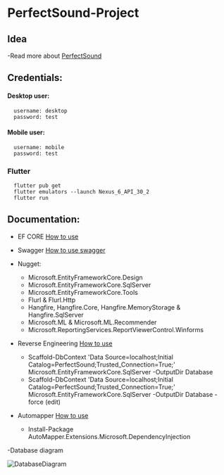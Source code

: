 # PerfectSound-Project

## Idea

-Read more about [PerfectSound](https://edufit-my.sharepoint.com/:b:/g/personal/anisa_suljic_edu_fit_ba/EeRZ9t7B3NRCuuT7vkYrd70Bja-6C0N3_9x3qmSUJ1gXOg?e=41VySf)

## Credentials:
#### Desktop user: 
      username: desktop
      password: test
#### Mobile user: 
      username: mobile
      password: test
      
### Flutter
      flutter pub get
      flutter emulators --launch Nexus_6_API_30_2
      flutter run
   

## Documentation:

- EF CORE [How to use](https://docs.microsoft.com/en-us/aspnet/core/data/ef-mvc/intro?view=aspnetcore-5.0)

- Swagger [How to use swagger](https://docs.microsoft.com/en-us/aspnet/core/tutorials/getting-started-with-swashbuckle?view=aspnetcore-5.0&tabs=visual-studio)

- Nugget:
    * Microsoft.EntityFrameworkCore.Design
    * Microsoft.EntityFrameworkCore.SqlServer
    * Microsoft.EntityFrameworkCore.Tools
    * Flurl & Flurl.Http
    * Hangfire, Hangfire.Core, Hangfire.MemoryStorage & Hangfire.SqlServer
    * Microsoft.ML & Microsoft.ML.Recommender
    * Microsoft.ReportingServices.ReportViewerControl.Winforms
    
- Reverse Engineering [How to use](https://docs.microsoft.com/en-us/ef/core/managing-schemas/scaffolding?tabs=dotnet-core-cli)
   * Scaffold-DbContext 'Data Source=localhost;Initial Catalog=PerfectSound;Trusted_Connection=True;' Microsoft.EntityFrameworkCore.SqlServer -OutputDir Database
   * Scaffold-DbContext 'Data Source=localhost;Initial Catalog=PerfectSound;Trusted_Connection=True;' Microsoft.EntityFrameworkCore.SqlServer -OutputDir Database -force (edit)

- Automapper [How to use](https://code-maze.com/automapper-net-core/)
   * Install-Package AutoMapper.Extensions.Microsoft.DependencyInjection

-Database diagram

![DatabaseDiagram](https://user-images.githubusercontent.com/62303675/127744429-606246cf-d183-4b08-ac4e-363453408532.JPG)
